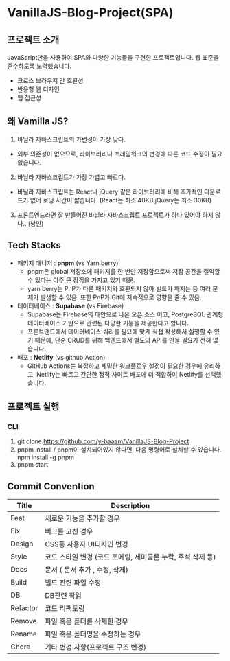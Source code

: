 # VanillaJS-Blog-Project(SPA)

## 프로젝트 소개
JavaScript만을 사용하여 SPA와 다양한 기능들을 구현한 프로젝트입니다.
웹 표준을 준수하도록 노력했습니다.
  - 크로스 브라우저 간 호환성
  - 반응형 웹 디자인
  - 웹 접근성

## 왜 Vamilla JS?
1. 바닐라 자바스크립트의 가변성이 가장 낮다.
  - 외부 의존성이 없으므로, 라이브러리나 프레임워크의 변경에 따른 코드 수정이 필요 없습니다.
2. 바닐라 자바스크립트가 가장 가볍고 빠르다.
  - 바닐라 자바스크립트는 React나 jQuery 같은 라이브러리에 비해 추가적인 다운로드가 없어 로딩 시간이 짧습니다. (React는 최소 40KB jQuery는 최소 30KB)
3. 프론트엔드라면 잘 만들어진 바닐라 자바스크립트 프로젝트가 하나 있어야 하지 않나.. (낭만)

## Tech Stacks
- 패키지 매니저 : **pnpm** (vs Yarn berry)
  - pnpm은 global 저장소에 패키지를 한 번만 저장함으로써 저장 공간을 절약할 수 있다는 아주 큰 장점을 가지고 있기 때문.
  - yarn berry는 PnP가 다른 패키지와 호환되지 않아 빌드가 깨지는 등 여러 문제가 발생할 수 있음. 또한 PnP가 Git에 지속적으로 영향을 줄 수 있음.
- 데이터베이스 : **Supabase** (vs Firebase)
  - Supabase는 Firebase의 대안으로 나온 오픈 소스 이고, PostgreSQL 관계형 데이터베이스 기반으로 관련된 다양한 기능을 제공한다고 합니다.
  - 프론트엔드에서 데이터베이스 쿼리를 필요에 맞게 직접 작성해서 실행할 수 있기 때문에, 단순 CRUD를 위해 백엔드에서 별도의 API를 만들 필요가 전혀 없습니다.
- 배포 : **Netlify** (vs github Action)
  - GitHub Actions는 복잡하고 세밀한 워크플로우 설정이 필요한 경우에 유리하고, Netlify는 빠르고 간단한 정적 사이트 배포에 더 적합하여 Netlify를 선택했습니다.

## 프로젝트 실행
### CLI
1. git clone https://github.com/y-baaam/VanillaJS-Blog-Project
2. pnpm install / pnpm이 설치되어있지 않다면, 다음 명령어로 설치할 수 있습니다. npm install -g pnpm
3. pnpm start

## Commit Convention
|Title|Description|
|---|---|
|Feat|새로운 기능을 추가할 경우|
|Fix|버그를 고친 경우|
|Design|CSS등 사용자 UI디자인 변경|
|Style|코드 스타일 변경 (코드 포메팅, 세미콜론 누락, 주석 삭제 등)|
|Docs|문서 ( 문서 추가 , 수정, 삭제)|
|Build|빌드 관련 파일 수정|
|DB|DB관련 작업|
|Refactor|코드 리팩토링|
|Remove|파일 혹은 폴더를 삭제한 경우|
|Rename|파일 혹은 폴더명을 수정하는 경우|
|Chore|기타 변경 사항(프로젝트 구조 변경)|
